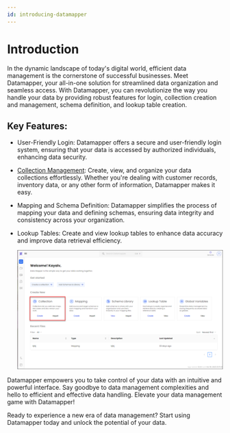 ```yaml
---
id: introducing-datamapper
---
```



# Introduction

In the dynamic landscape of today's digital world, efficient data management is the cornerstone of successful businesses. Meet Datamapper, your all-in-one solution for streamlined data organization and seamless access. With Datamapper, you can revolutionize the way you handle your data by providing robust features for login, collection creation and management, schema definition, and lookup table creation.

## Key Features:

* User-Friendly Login: Datamapper offers a secure and user-friendly login system, ensuring that your data is accessed by authorized individuals, enhancing data security.
* [Collection Management](./Collection.md): Create, view, and organize your data collections effortlessly. Whether you're dealing with customer records, inventory data, or any other form of information, Datamapper makes it easy.
* Mapping and Schema Definition: Datamapper simplifies the process of mapping your data and defining schemas, ensuring data integrity and consistency across your organization.
* Lookup Tables: Create and view lookup tables to enhance data accuracy and improve data retrieval efficiency.

  ![](media/collection.png)

Datamapper empowers you to take control of your data with an intuitive and powerful interface. Say goodbye to data management complexities and hello to efficient and effective data handling. Elevate your data management game with Datamapper!

Ready to experience a new era of data management? Start using Datamapper today and unlock the potential of your data.
